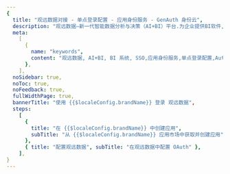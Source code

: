 ```yaml
---
{
  title: "观远数据对接 - 单点登录配置 - 应用身份服务 - GenAuth 身份云",
  description: "观远数据—新一代智能数据分析与决策（AI+BI）平台.为企业提供BI软件,自助BI,报表可视化,BIreport,BI解决方案,数据大屏,移动BI,BI商业智能,数据开发,AI数据应用和BI商业智能等一站式服务的 BI 系统。",
  meta:
    [
      {
        name: "keywords",
        content: "观远数据, AI+BI, BI 系统, SSO,应用身份服务,单点登录配置,Authing身份云",
      },
    ],
  noSidebar: true,
  noToc: true,
  noFeedback: true,
  fullWidthPage: true,
  bannerTitle: "使用 {{$localeConfig.brandName}} 登录 观远数据",
  steps:
    [
      {
        title: "在 {{$localeConfig.brandName}} 中创建应用",
        subTitle: "从 {{$localeConfig.brandName}} 应用市场中获取并创建应用",
      },
      { title: "配置观远数据", subTitle: "在观远数据中配置 OAuth" },
    ],
}
---
```


<IntegrationDetail/>
